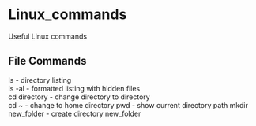 # Linux_commands
Useful Linux commands

## File Commands
ls - directory listing<br>
ls -al - formatted listing with hidden files<br>
cd directory - change directory to directory<br>
cd ~ - change to home directory
pwd - show current directory path
mkdir new_folder - create directory new_folder
